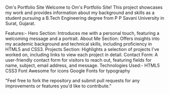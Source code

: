 Om's Portfolio Site
Welcome to Om's Portfolio Site! This project showcases my work and provides information about my background and skills as a student pursuing a B.Tech Engineering degree from P P Savani University in Surat, Gujarat.

Features:-
   Hero Section: Introduces me with a personal touch, featuring a welcoming message and a portrait.
   About Me Section: Offers insights into my academic background and technical skills, including proficiency in HTML5 and CSS3.
   Projects Section: Highlights a selection of projects I've worked on, including links to view each project in detail.
   Contact Form: A user-friendly contact form for visitors to reach out, featuring fields for name, subject, email address, and message.
Technologies Used:-
   HTML5
   CSS3
   Font Awesome for icons
   Google Fonts for typography

   "Feel free to fork the repository and submit pull requests for any improvements or features you'd like to contribute."

